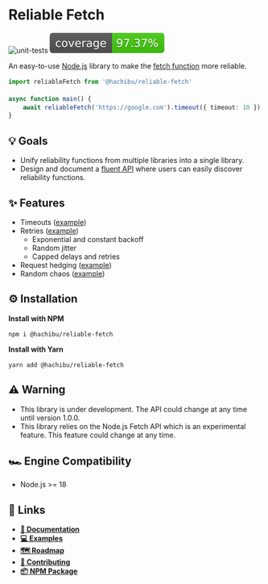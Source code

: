 # Reliable Fetch

![unit-tests](https://img.shields.io/github/workflow/status/hachibu/reliable-fetch/unit-tests/main?label=unit-tests)
![coverage](https://raw.githubusercontent.com/hachibu/reliable-fetch/main/coverage-badge.svg)

An easy-to-use [Node.js](https://nodejs.org/en/) library to make the [fetch function](https://developer.mozilla.org/en-US/docs/Web/API/fetch) more reliable.

```ts
import reliableFetch from '@hachibu/reliable-fetch'

async function main() {
    await reliableFetch('https://google.com').timeout({ timeout: 10 })
}
```

## 💡 Goals

-   Unify reliability functions from multiple libraries into a single library.
-   Design and document a [fluent API](https://en.wikipedia.org/wiki/Fluent_interface) where users can easily discover reliability functions.

## ✨️ Features

-   Timeouts ([example](https://github.com/hachibu/reliable-fetch/blob/main/examples/timeout.ts))
-   Retries ([example](https://github.com/hachibu/reliable-fetch/blob/main/examples/retry.ts))
    -   Exponential and constant backoff
    -   Random jitter
    -   Capped delays and retries
-   Request hedging ([example](https://github.com/hachibu/reliable-fetch/blob/main/examples/hedge.ts))
-   Random chaos ([example](https://github.com/hachibu/reliable-fetch/blob/main/examples/chaos.ts))

## ⚙️ Installation

**Install with NPM**

```
npm i @hachibu/reliable-fetch
```

**Install with Yarn**

```
yarn add @hachibu/reliable-fetch
```

## ⚠️ Warning

-   This library is under development. The API could change at any time until version 1.0.0.
-   This library relies on the Node.js Fetch API which is an experimental feature. This feature could change at any time.

## 🏎️ Engine Compatibility

-   Node.js >= 18

## 🔗 Links

-   **[📖 Documentation](https://hachibu.github.io/reliable-fetch)**
-   **[💻 Examples](https://github.com/hachibu/reliable-fetch/tree/main/examples)**
-   **[🗺️ Roadmap](https://github.com/hachibu/reliable-fetch/blob/main/ROADMAP.md)**
-   **[🤝 Contributing](https://github.com/hachibu/reliable-fetch/blob/main/CONTRIBUTING.md)**
-   **[📦 NPM Package](https://www.npmjs.com/package/@hachibu/reliable-fetch)**
